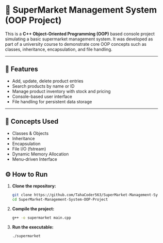 # 🛒 SuperMarket Management System (OOP Project)

This is a **C++ Object-Oriented Programming (OOP)** based console project simulating a basic supermarket management system. It was developed as part of a university course to demonstrate core OOP concepts such as classes, inheritance, encapsulation, and file handling.

---

## 📌 Features

- Add, update, delete product entries
- Search products by name or ID
- Manage product inventory with stock and pricing
- Console-based user interface
- File handling for persistent data storage

---

## 🧠 Concepts Used

- Classes & Objects
- Inheritance
- Encapsulation
- File I/O (fstream)
- Dynamic Memory Allocation
- Menu-driven Interface


## ⚙️ How to Run

1. **Clone the repository:**
   ```bash
   git clone https://github.com/TahaCoder563/SuperMarket-Management-System-OOP-Project.git
   cd SuperMarket-Management-System-OOP-Project
2. **Compile the project:**
   ```bash
   g++ -o supermarket main.cpp
3. **Run the executable:**
   ```bash
   ./supermarket
